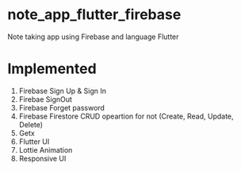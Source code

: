 # note_app_flutter_firebase

Note taking app using Firebase and language Flutter

# Implemented
1. Firebase Sign Up & Sign In
2. Firebae SignOut
3. Firebase Forget password
4. Firebase Firestore CRUD opeartion for not (Create, Read, Update, Delete)
5. Getx
6. Flutter UI
7. Lottie Animation
8. Responsive UI
